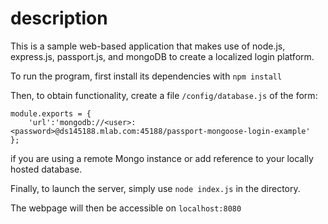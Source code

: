 # description
This is a sample web-based application that makes use of node.js, express.js, passport.js, and mongoDB to create a localized login platform.

To run the program, first install its dependencies with
`npm install`

Then, to obtain functionality, create a file `/config/database.js` of the form:

```
module.exports = {
    'url':'mongodb://<user>:<password>@ds145188.mlab.com:45188/passport-mongoose-login-example'
};
```

if you are using a remote Mongo instance or add reference to your locally hosted database.

Finally, to launch the server, simply use
`node index.js`
in the directory.

The webpage will then be accessible on `localhost:8080`